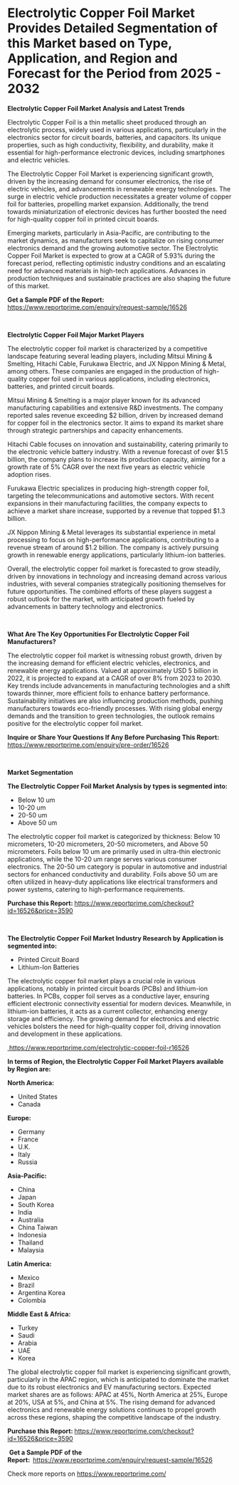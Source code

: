 <p><h1>Electrolytic Copper Foil Market Provides Detailed Segmentation of this Market based on Type, Application, and Region and Forecast for the Period from 2025 - 2032</h1></p><p><strong>Electrolytic Copper Foil Market Analysis and Latest Trends</strong></p>
<p><p>Electrolytic Copper Foil is a thin metallic sheet produced through an electrolytic process, widely used in various applications, particularly in the electronics sector for circuit boards, batteries, and capacitors. Its unique properties, such as high conductivity, flexibility, and durability, make it essential for high-performance electronic devices, including smartphones and electric vehicles.</p><p>The Electrolytic Copper Foil Market is experiencing significant growth, driven by the increasing demand for consumer electronics, the rise of electric vehicles, and advancements in renewable energy technologies. The surge in electric vehicle production necessitates a greater volume of copper foil for batteries, propelling market expansion. Additionally, the trend towards miniaturization of electronic devices has further boosted the need for high-quality copper foil in printed circuit boards.</p><p>Emerging markets, particularly in Asia-Pacific, are contributing to the market dynamics, as manufacturers seek to capitalize on rising consumer electronics demand and the growing automotive sector. The Electrolytic Copper Foil Market is expected to grow at a CAGR of 5.93% during the forecast period, reflecting optimistic industry conditions and an escalating need for advanced materials in high-tech applications. Advances in production techniques and sustainable practices are also shaping the future of this market.</p></p>
<p><strong>Get a Sample PDF of the Report:&nbsp;</strong> <a href="https://www.reportprime.com/enquiry/request-sample/16526?utm_campaign=3349&utm_medium=2&utm_source=Github&utm_content=ia&utm_term=17032025&utm_id=electrolytic-copper-foil">https://www.reportprime.com/enquiry/request-sample/16526</a></p>
<p>&nbsp;</p>
<p><strong>Electrolytic Copper Foil Major Market Players</strong></p>
<p><p>The electrolytic copper foil market is characterized by a competitive landscape featuring several leading players, including Mitsui Mining & Smelting, Hitachi Cable, Furukawa Electric, and JX Nippon Mining & Metal, among others. These companies are engaged in the production of high-quality copper foil used in various applications, including electronics, batteries, and printed circuit boards.</p><p>Mitsui Mining & Smelting is a major player known for its advanced manufacturing capabilities and extensive R&D investments. The company reported sales revenue exceeding $2 billion, driven by increased demand for copper foil in the electronics sector. It aims to expand its market share through strategic partnerships and capacity enhancements.</p><p>Hitachi Cable focuses on innovation and sustainability, catering primarily to the electronic vehicle battery industry. With a revenue forecast of over $1.5 billion, the company plans to increase its production capacity, aiming for a growth rate of 5% CAGR over the next five years as electric vehicle adoption rises.</p><p>Furukawa Electric specializes in producing high-strength copper foil, targeting the telecommunications and automotive sectors. With recent expansions in their manufacturing facilities, the company expects to achieve a market share increase, supported by a revenue that topped $1.3 billion.</p><p>JX Nippon Mining & Metal leverages its substantial experience in metal processing to focus on high-performance applications, contributing to a revenue stream of around $1.2 billion. The company is actively pursuing growth in renewable energy applications, particularly lithium-ion batteries.</p><p>Overall, the electrolytic copper foil market is forecasted to grow steadily, driven by innovations in technology and increasing demand across various industries, with several companies strategically positioning themselves for future opportunities. The combined efforts of these players suggest a robust outlook for the market, with anticipated growth fueled by advancements in battery technology and electronics.</p></p>
<p>&nbsp;</p>
<p><strong>What Are The Key Opportunities For Electrolytic Copper Foil Manufacturers?</strong></p>
<p><p>The electrolytic copper foil market is witnessing robust growth, driven by the increasing demand for efficient electric vehicles, electronics, and renewable energy applications. Valued at approximately USD 5 billion in 2022, it is projected to expand at a CAGR of over 8% from 2023 to 2030. Key trends include advancements in manufacturing technologies and a shift towards thinner, more efficient foils to enhance battery performance. Sustainability initiatives are also influencing production methods, pushing manufacturers towards eco-friendly processes. With rising global energy demands and the transition to green technologies, the outlook remains positive for the electrolytic copper foil market.</p></p>
<p><strong>Inquire or Share Your Questions If Any Before Purchasing This Report:</strong> <a href="https://www.reportprime.com/enquiry/pre-order/16526?utm_campaign=3349&utm_medium=2&utm_source=Github&utm_content=ia&utm_term=17032025&utm_id=electrolytic-copper-foil">https://www.reportprime.com/enquiry/pre-order/16526</a></p>
<p>&nbsp;</p>
<p><strong>Market Segmentation</strong></p>
<p><strong>The Electrolytic Copper Foil Market Analysis by types is segmented into:</strong></p>
<p><ul><li>Below 10 um</li><li>10-20 um</li><li>20-50 um</li><li>Above 50 um</li></ul></p>
<p><p>The electrolytic copper foil market is categorized by thickness: Below 10 micrometers, 10-20 micrometers, 20-50 micrometers, and Above 50 micrometers. Foils below 10 um are primarily used in ultra-thin electronic applications, while the 10-20 um range serves various consumer electronics. The 20-50 um category is popular in automotive and industrial sectors for enhanced conductivity and durability. Foils above 50 um are often utilized in heavy-duty applications like electrical transformers and power systems, catering to high-performance requirements.</p></p>
<p><strong>Purchase this Report:&nbsp;</strong><a href="https://www.reportprime.com/checkout?id=16526&price=3590&utm_campaign=3349&utm_medium=2&utm_source=Github&utm_content=ia&utm_term=17032025&utm_id=electrolytic-copper-foil">https://www.reportprime.com/checkout?id=16526&price=3590</a></p>
<p>&nbsp;</p>
<p><strong>The Electrolytic Copper Foil Market Industry Research by Application is segmented into:</strong></p>
<p><ul><li>Printed Circuit Board</li><li>Lithium-Ion Batteries</li></ul></p>
<p><p>The electrolytic copper foil market plays a crucial role in various applications, notably in printed circuit boards (PCBs) and lithium-ion batteries. In PCBs, copper foil serves as a conductive layer, ensuring efficient electronic connectivity essential for modern devices. Meanwhile, in lithium-ion batteries, it acts as a current collector, enhancing energy storage and efficiency. The growing demand for electronics and electric vehicles bolsters the need for high-quality copper foil, driving innovation and development in these applications.</p></p>
<p><a href="https://www.reportprime.com/electrolytic-copper-foil-r16526?utm_campaign=3349&utm_medium=2&utm_source=Github&utm_content=ia&utm_term=17032025&utm_id=electrolytic-copper-foil">&nbsp;https://www.reportprime.com/electrolytic-copper-foil-r16526</a></p>
<p><strong>In terms of Region, the Electrolytic Copper Foil Market Players available by Region are:</strong></p>
<p>
    <p> <strong> North America: </strong>
        <ul>
            <li>United States</li>
            <li>Canada</li>
        </ul>
        </p> 
    <p> <strong> Europe: </strong>
        <ul>
            <li>Germany</li>
            <li>France</li>
            <li>U.K.</li>
            <li>Italy</li>
            <li>Russia</li>
        </ul>
        </p> 
    <p> <strong> Asia-Pacific: </strong>
        <ul>
            <li>China</li>
            <li>Japan</li>
            <li>South Korea</li>
            <li>India</li>
            <li>Australia</li>
            <li>China Taiwan</li>
            <li>Indonesia</li>
            <li>Thailand</li>
            <li>Malaysia</li>
        </ul>
        </p> 
    <p> <strong> Latin America: </strong>
        <ul>
            <li>Mexico</li>
            <li>Brazil</li>
            <li>Argentina Korea</li>
            <li>Colombia</li>
        </ul>
        </p> 
    <p> <strong> Middle East & Africa: </strong>
        <ul>
            <li>Turkey</li>
            <li>Saudi</li>
            <li>Arabia</li>
            <li>UAE</li>
            <li>Korea</li>
        </ul>
    </p>
    </p>
<p><p>The global electrolytic copper foil market is experiencing significant growth, particularly in the APAC region, which is anticipated to dominate the market due to its robust electronics and EV manufacturing sectors. Expected market shares are as follows: APAC at 45%, North America at 25%, Europe at 20%, USA at 5%, and China at 5%. The rising demand for advanced electronics and renewable energy solutions continues to propel growth across these regions, shaping the competitive landscape of the industry.</p></p>
<p><strong>Purchase this Report: </strong><a href="https://www.reportprime.com/checkout?id=16526&price=3590&utm_campaign=3349&utm_medium=2&utm_source=Github&utm_content=ia&utm_term=17032025&utm_id=electrolytic-copper-foil">https://www.reportprime.com/checkout?id=16526&price=3590</a></p>
<p>&nbsp;<strong>Get a Sample PDF of the Report:&nbsp;&nbsp;</strong><a href="https://www.reportprime.com/enquiry/request-sample/16526?utm_campaign=3349&utm_medium=2&utm_source=Github&utm_content=ia&utm_term=17032025&utm_id=electrolytic-copper-foil">https://www.reportprime.com/enquiry/request-sample/16526</a></p>
<p><strong></strong></p>
<p>Check more reports on <a href="https://www.reportprime.com/?utm_campaign=3349&utm_medium=2&utm_source=Github&utm_content=ia&utm_term=17032025&utm_id=electrolytic-copper-foil">https://www.reportprime.com/</a></p>